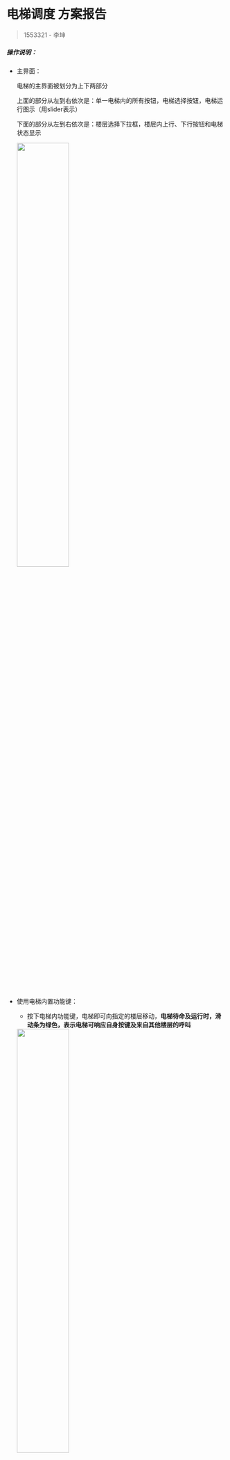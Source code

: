 # 电梯调度    方案报告

>  1553321 - 李坤

##### 操作说明： 

- 主界面：

  电梯的主界面被划分为上下两部分

  上面的部分从左到右依次是：单一电梯内的所有按钮，电梯选择按钮，电梯运行图示（用slider表示）

  下面的部分从左到右依次是：楼层选择下拉框，楼层内上行、下行按钮和电梯状态显示

  <img src="./1.png"  width="50%" align=center />

- 使用电梯内置功能键：

  - 按下电梯内功能键，电梯即可向指定的楼层移动，**电梯待命及运行时，滑动条为绿色，表示电梯可响应自身按键及来自其他楼层的呼叫**

  <img src="./2.png"  width="50%" align=center />

  - 当电梯到达某一目标楼层时，**电梯图示滑动条变为灰色，表示电梯被锁定，正在上下客**

  <img src="./3.png"  width="50%" align=center />

  - 点击不同电梯即可切换当前操纵的电梯，图示切换到了elevator 3

  <img src="./4.png"  width="50%" align=center />

- 使用楼层功能按键

  - 通过current floor下拉框，选择当前所在楼层，图示选择了16楼，并按动下行按钮呼叫向下的电梯，当一个按钮被点亮时，所有对应按钮都被点亮

  <img src="./5.png"  width="50%" align=center />

  - 当电梯到达目标楼层时，按钮熄灭

  <img src="./6.png"  width="50%" align=center />



##### 本电梯共有四个状态，分别是：

| 状态         | 描述                                                         |
| ------------ | ------------------------------------------------------------ |
| 上升状态     | 电梯上行移动中                                               |
| 下降状态     | 电梯下行移动中                                               |
| 停止锁定状态 | 电梯到达某楼层，开门上下课，位置锁定，不响应任何移动请求     |
| 就绪待命状态 | 电梯停留在某个楼层待命，可响应来自其他楼层的移动请求或来自本楼层的请求 |

其状态转移图如下所示：

<img src="./7.png"  width="60%" align=center />

##### 调度系统可接受的事件如下：

- 来自电梯自身的事件

  | 事件           | 描述                     |
  | -------------- | ------------------------ |
  | 楼层按钮被按下 | 要求该电梯前往特定的楼层 |

  > 调度算法：
  >
  > - 当电梯处于待命状态时，优先响应被首先按下的按钮所指示的目标楼层
  >
  > - 当电梯处于上行状态时，响应顺序为：
  >
  >   比当前楼层高的最近的目标楼层  >  比当前楼层高的其他楼层  >  比当前楼层低的最近的目标楼层  >  比当前楼层低的其他楼层
  >
  > - 当电梯处于下行状态时，响应顺序为：
  >
  >   比当前楼层低的最近的目标楼层  >  比当前楼层低的其他楼层  >  比当前楼层高的最近的目标楼层  >  比当前楼层高的其他楼层
  >
  > 当电梯运行过程中，可按动多个楼层按钮，电梯会自动将目标楼层按照以上原则加入任务列表

- 来自各楼层的事件

  | 操作                 | 描述                                                   |
  | -------------------- | ------------------------------------------------------ |
  | 某楼层上行按钮被按下 | 要求某一部合适的电梯前往某固定楼层，且从该楼层出发上行 |
  | 某楼层下行按钮被按下 | 要求某一部合适的电梯前往某固定楼层，且从该楼层出发下行 |

  > 调度算法：
  >
  > - 当所有电梯均处于待命状态时，指派距离当前楼层最近的电梯前往
  >
  > - 当有电梯正在运行中时：
  >
  >   | 按下按钮 | 电梯状态                         | 调度                                                         |
  >   | -------- | -------------------------------- | ------------------------------------------------------------ |
  >   | 上行     | 存在正在上行且低于当前楼层的电梯 | 指派距离当前楼层最近的上行中的电梯                           |
  >   | 上行     | 无正在上行且低于当前楼层的电梯   | 从下行状态和静止待命状态的电梯中，指派距离当前电梯最近的电梯 |
  >   | 下行     | 存在正在下行且高于当前楼层的电梯 | 指派距离当前楼层最近的下行中的电梯                           |
  >   | 下行     | 无正在下行且高于当前楼层的电梯   | 从上行状态和静止待命状态的电梯中，指派距离当前电梯最近的电梯 |



## 各状态的转换条件

##### 0.	电梯启动到就绪待命状态

启动五个单独的电梯线程，与GUI线程之间通过五个独立的且线程安全的 `BlockingQueue` 进行通讯，向每个按钮绑定按下后的回调函数，初始化电梯状态为 `REST(就绪待命)`。

##### 1.1 	就绪待命状态到运行状态

当电梯处于待命状态时，既可以响应来自电梯内部按钮的请求也可以响应来自楼层调度的请求。收到需要前往的楼层时，把目标楼层加入TreeSet，避免楼层按钮被多次按动，遍历TreeSet得到有序任务表，根据目标楼层是否高于当前楼层，选择把电梯状态设置为`UP(上升状态)` 或`DOWN(下降状态)`，并

##### 1.2  上升状态到下降状态

当电梯处于上升状态，且任务列表中无高于电梯目前所在楼层的目标楼层时，电梯状态切换为`DOWN`，同时选择任务列表里离当前楼层最近的一层前往。

##### 1.3 	下降状态到上升状态

当电梯处于下降状态，且任务列表中无低于电梯目前所在楼层的目标楼层时，电梯状态切换为UP，同时选择任务列表里离当前楼层最近的一层前往。

##### 2.1	运行状态到停止锁定状态

当电梯到达一个目标楼层时，从任务列表里取出该楼层的目标信息，同时熄灭该楼层的指示灯，将楼层状态显示器上的状态设置为停止，将表示电梯运行图示的滑动条设置为灰色，表示目前锁定运行，开门上下客，电梯线程休眠2秒。

##### 2.2	从停止锁定状态到运行状态

当电梯上下客后，遍历TreeSet得到有序任务表，根据以下原则选择下一个前往的楼层：

- 当电梯自身处于`REST`状态时

  电梯选择有序任务表中离目前电梯所在楼层最近的一层前往。

- 当电梯自身处于`UP`状态时

  电梯选择有序任务列表中高于目前电梯所在楼层且最近的一层前往。

- 当电梯自身处于`DOWN`状态时

  电梯选择有序任务列表中低于目前电梯所在楼层且最近的一层前往。

##### 3.1  从停止锁定状态到就绪待命状态

当电梯上下客结束且任务列表为空时，电梯切换为`REST`状态，将电梯运行图示的滑动条设置为表示可用的绿色，表示待命

##### 3.2	从就绪待命到停止锁定状态

当电梯当前所在楼层按钮被按动时，熄灭该楼层的指示灯，将楼层状态显示器上的状态设置为停止，将表示电梯运行图示的滑动条设置为灰色，表示目前锁定运行，开门上下客，电梯线程休眠2秒。